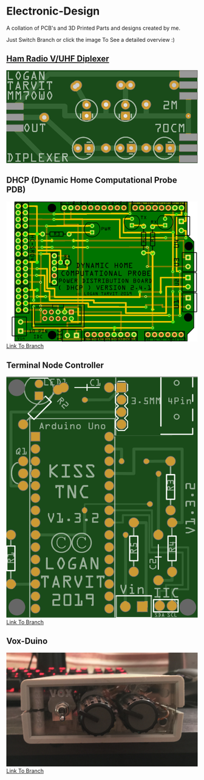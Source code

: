 # Electronic-Design

A collation of PCB's and 3D Printed Parts and designs created by me.

Just Switch Branch or click the image To See a detailed overview :)

## [Ham Radio V/UHF Diplexer](https://github.com/AxiomYT/Electronic-Design/tree/70CM%2C-2M-Diplexer)

<a href="https://github.com/AxiomYT/Electronic-Design/tree/70CM%2C-2M-Diplexer">
  <img src="https://raw.githubusercontent.com/AxiomYT/Electronic-Design/70CM%2C-2M-Diplexer/V1.0.0%20Diplexer1.PNG"alt="Diplexer">
  </img>
</a>

## DHCP (Dynamic Home Computational Probe PDB)

![DHCP](https://raw.githubusercontent.com/AxiomYT/Electronic-Design/DHCP/V2.4.1%20DHCP2.PNG)  
[Link To Branch](https://github.com/AxiomYT/Electronic-Design/tree/DHCP)

## Terminal Node Controller

![DHCP](https://raw.githubusercontent.com/AxiomYT/Electronic-Design/TNC/1.3.2%20Render.PNG)  
[Link To Branch](https://github.com/AxiomYT/Electronic-Design/tree/TNC)

## Vox-Duino

![DHCP](https://raw.githubusercontent.com/AxiomYT/Electronic-Design/VOX-DUINO/E217C892-F410-4BB5-8F5F-7BCAE750C945.jpeg)  
[Link To Branch](https://github.com/AxiomYT/Electronic-Design/tree/VOX-DUINO)


